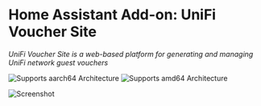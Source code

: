 # Home Assistant Add-on: UniFi Voucher Site

_UniFi Voucher Site is a web-based platform for generating and managing UniFi network guest vouchers_

![Supports aarch64 Architecture][aarch64-shield]
![Supports amd64 Architecture][amd64-shield]

![Screenshot](https://github.com/user-attachments/assets/6d1d9ec8-e60b-469d-9ad6-caf3fd346c55)

[aarch64-shield]: https://img.shields.io/badge/aarch64-yes-green.svg
[amd64-shield]: https://img.shields.io/badge/amd64-yes-green.svg
[armhf-shield]: https://img.shields.io/badge/armhf-yes-green.svg
[armv7-shield]: https://img.shields.io/badge/armv7-yes-green.svg
[i386-shield]: https://img.shields.io/badge/i386-yes-green.svg
